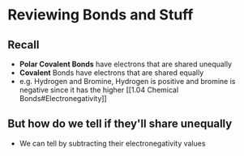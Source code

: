 # Reviewing Bonds and Stuff
## Recall
- **Polar Covalent Bonds** have electrons that are shared unequally
- **Covalent** Bonds have electrons that are shared equally
- e.g. Hydrogen and Bromine, Hydrogen is positive and bromine is negative since it has the higher [[1.04 Chemical Bonds#Electronegativity]]

## But how do we tell if they'll share unequally
- We can tell by subtracting their electronegativity values
